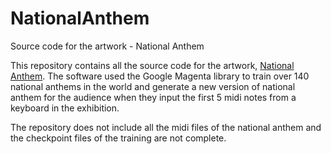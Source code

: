 # NationalAnthem
Source code for the artwork - National Anthem

This repository contains all the source code for the artwork, [National Anthem](http://www.magicandlove.com/blog/artworks/national-anthem-2020/). The software used the Google Magenta library to train over 140 national anthems in the world and generate a new version of national anthem for the audience when they input the first 5 midi notes from a keyboard in the exhibition.

The repository does not include all the midi files of the national anthem and the checkpoint files of the training are not complete.
